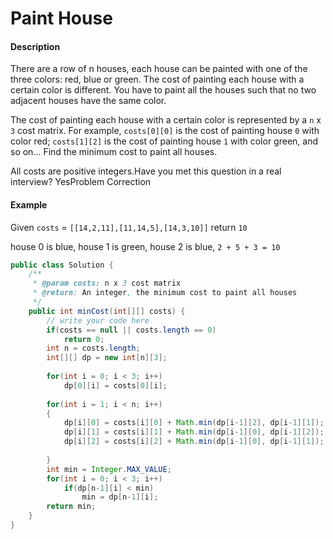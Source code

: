 # Paint House

#### Description

There are a row of n houses, each house can be painted with one of the three colors: red, blue or green. The cost of painting each house with a certain color is different. You have to paint all the houses such that no two adjacent houses have the same color.

The cost of painting each house with a certain color is represented by a `n` x `3` cost matrix. For example, `costs[0][0]` is the cost of painting house `0` with color red; `costs[1][2]` is the cost of painting house `1` with color green, and so on... Find the minimum cost to paint all houses.

All costs are positive integers.Have you met this question in a real interview?  YesProblem Correction

#### Example

Given `costs` = `[[14,2,11],[11,14,5],[14,3,10]]` return `10`

house 0 is blue, house 1 is green, house 2 is blue, `2 + 5 + 3 = 10`

```java
public class Solution {
    /**
     * @param costs: n x 3 cost matrix
     * @return: An integer, the minimum cost to paint all houses
     */
    public int minCost(int[][] costs) {
        // write your code here
        if(costs == null || costs.length == 0)
            return 0;
        int n = costs.length;
        int[][] dp = new int[n][3];
        
        for(int i = 0; i < 3; i++)
            dp[0][i] = costs[0][i];
        
        for(int i = 1; i < n; i++)
        {
            dp[i][0] = costs[i][0] + Math.min(dp[i-1][2], dp[i-1][1]);
            dp[i][1] = costs[i][1] + Math.min(dp[i-1][0], dp[i-1][2]);
            dp[i][2] = costs[i][2] + Math.min(dp[i-1][0], dp[i-1][1]);
            
        }
        int min = Integer.MAX_VALUE;
        for(int i = 0; i < 3; i++)
            if(dp[n-1][i] < min)
                min = dp[n-1][i];
        return min;
    }
}
```



